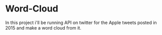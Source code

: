 # Word-Cloud
In this project i'll be running API on twitter for the Apple tweets posted in 2015 and make a word cloud from it.
